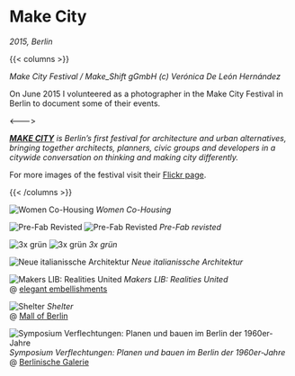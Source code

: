 # Make City

_2015, Berlin_

{{< columns >}} <!-- begin columns block -->

_Make City Festival / Make_Shift gGmbH (c) Verónica De León Hernández_

On June 2015 I volunteered as a photographer in the Make City Festival in Berlin to document some of their events.

<---> <!-- magic separator, between columns -->

_**[MAKE CITY](https://web.archive.org/web/20170421033901/http://makecity.berlin/)** is Berlin’s first festival for architecture and urban alternatives, bringing together architects, planners, civic groups and developers in a citywide conversation on thinking and making city differently._

For more images of the festival visit their [Flickr page](https://www.flickr.com/photos/134056871@N04/).

{{< /columns >}}

![Women Co-Housing](/images/make-city-00.jpg)
_Women Co-Housing_

![Pre-Fab Revisted](/images/make-city-01.jpg)
![Pre-Fab Revisted](/images/make-city-02.jpg)
_Pre-Fab revisted_

![3x grün](/images/make-city-03.jpg)
![3x grün](/images/make-city-04.jpg)
_3x grün_

![Neue italianissche Architektur](/images/make-city-05.jpg)
_Neue italianissche Architektur_

![Makers LIB: Realities United](/images/make-city-06.jpg)
_Makers LIB: Realities United_  
@ [elegant embellishments](http://www.elegantembellishments.net/)

![Shelter](/images/make-city-07.jpg)
_Shelter_  
@ [Mall of Berlin](https://www.mallofberlin.de/)

![Symposium Verflechtungen: Planen und bauen im Berlin der 1960er-Jahre](/images/make-city-08.jpg)
_Symposium Verflechtungen:_
_Planen und bauen im Berlin der 1960er-Jahre_  
@ [Berlinische Galerie](http://www.berlinischegalerie.de/)
